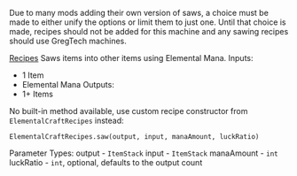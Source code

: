 Due to many mods adding their own version of saws, a choice must be made to either unify the options or limit them to just one. Until that choice is made, recipes should not be added for this machine and any sawing recipes should use GregTech machines.

<ins>Recipes</ins>
Saws items into other items using Elemental Mana.
Inputs:
- 1 Item
- Elemental Mana
Outputs:
- 1+ Items

No built-in method available, use custom recipe constructor from `ElementalCraftRecipes` instead:
```
ElementalCraftRecipes.saw(output, input, manaAmount, luckRatio)
```

Parameter Types:
output - `ItemStack`
input - `ItemStack`
manaAmount - `int`
luckRatio - `int`, optional, defaults to the output count